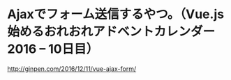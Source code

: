 # Ajaxでフォーム送信するやつ。（Vue.js始めるおれおれアドベントカレンダー2016 – 10日目）

http://ginpen.com/2016/12/11/vue-ajax-form/
